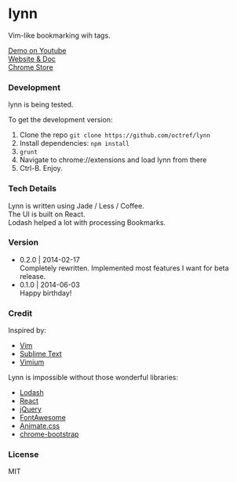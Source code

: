 lynn
===

Vim-like bookmarking wih tags.

[Demo on Youtube](https://www.youtube.com/watch?v=6okSvOLjmfY)  
[Website & Doc](https://octref.github.io/lynn/)  
[Chrome Store](https://chrome.google.com/webstore/detail/lynn/addhcckhdjeddcehoelbklmanbpadggk)

### Development
lynn is being tested.

To get the development version:

1. Clone the repo `git clone https://github.com/octref/lynn`   
2. Install dependencies: `npm install`
3. `grunt`
4. Navigate to chrome://extensions and load lynn from there  
5. Ctrl-B. Enjoy.

### Tech Details
Lynn is written using Jade / Less / Coffee.  
The UI is built on React.  
Lodash helped a lot with processing Bookmarks.


### Version
- 0.2.0 | 2014-02-17  
Completely rewritten. Implemented most features I want for beta release.
- 0.1.0 | 2014-06-03  
Happy birthday!

### Credit
Inspired by:

- [Vim](http://www.vim.org/)
- [Sublime Text](http://sublimetext.com)
- [Vimium](https://github.com/philc/vimium)  

Lynn is impossible without those wonderful libraries:

- [Lodash](https://lodash.com)
- [React](http://facebook.github.io/react/)
- [jQuery](http://jquery.com/)
- [FontAwesome](http://fontawesome.io/)
- [Animate.css](https://github.com/daneden/animate.css)
- [chrome-bootstrap](https://github.com/better-history/chrome-bootstrap)

### License
MIT
